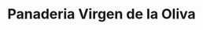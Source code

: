 ---
title: "Panaderia Virgen de la Oliva"
url: /lebrija/panaderia-virgen-de-la-oliva/
shop: panadería
---